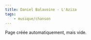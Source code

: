 ```yaml
---
title: Daniel Balavoine - L'Aziza
tags:
    - musique/chanson
---
```


Page créée automatiquement, mais vide.
